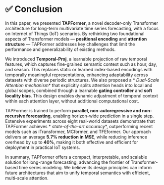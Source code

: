 # ✅ Conclusion

In this paper, we presented **TAPFormer**, a novel decoder-only Transformer architecture for long-term multivariate time
series forecasting, with a focus on Internet of Things (IoT) scenarios. By rethinking two foundational aspects of
Transformer models — **positional encoding** and **attention structure** — TAPFormer addresses key challenges that limit
the performance and generalizability of existing methods.

We introduced **Temporal-Proj**, a learnable projection of raw temporal features, which captures fine-grained semantic
context such as hour, day, and season. This replaces static or learned index-based encodings with temporally meaningful
representations, enhancing adaptability across datasets with diverse periodic structures. We also proposed a *
*Dual-Scale Attention mechanism** that explicitly splits attention heads into local and global scopes, combined through
a learnable **gating controller** and **soft locality bias**. This design enables dynamic adjustment of temporal context
within each attention layer, without additional computational cost.

TAPFormer is trained to perform **parallel, non-autoregressive and non-recursive forecasting**, enabling horizon-wide prediction in a
single step. Extensive experiments across eight real-world datasets demonstrate that TAPFormer achieves *
*state-of-the-art accuracy**, outperforming recent models such as iTransformer, MCformer, and TFEformer. Our approach
delivers an average **5.7% reduction in MSE**, while reducing inference overhead by up to **40%**, making it both
effective and efficient for deployment in practical IoT systems.

In summary, TAPFormer offers a compact, interpretable, and scalable solution for long-range forecasting, advancing the
frontier of Transformer-based time series modeling. We believe its design principles can inform future architectures
that aim to unify temporal semantics with efficient, multi-scale attention.
